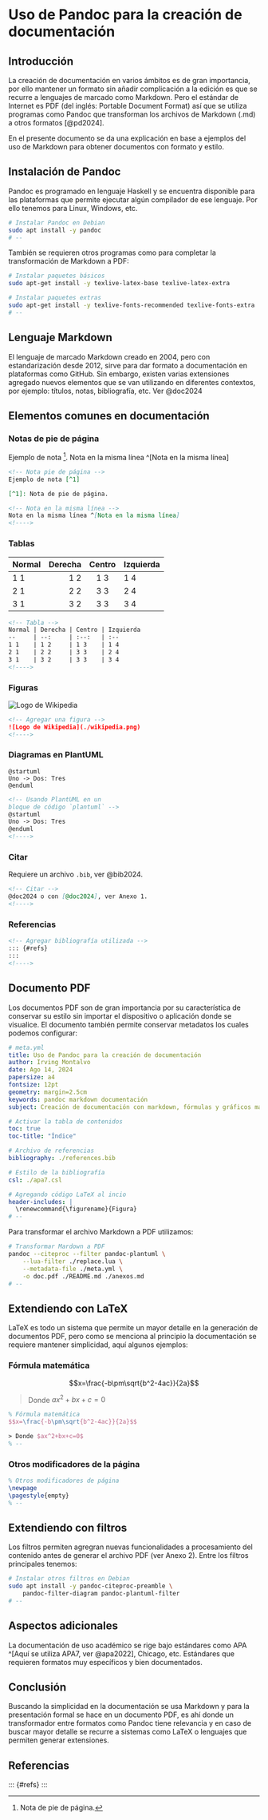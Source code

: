 # Uso de Pandoc para la creación de documentación

## Introducción

La creación de documentación en varios ámbitos es de gran importancia, por ello mantener un formato sin añadir complicación a la edición es que se recurre a lenguajes de marcado como Markdown. Pero el estándar de Internet es PDF (del inglés: Portable Document Format) así que se utiliza programas como Pandoc que transforman los archivos de Markdown (.md) a otros formatos [@pd2024].

En el presente documento se da una explicación en base a ejemplos del uso de Markdown para obtener documentos con formato y estilo.

## Instalación de Pandoc

Pandoc es programado en lenguaje Haskell y se encuentra disponible para las plataformas que permite ejecutar algún compilador de ese lenguaje. Por ello tenemos para Linux, Windows, etc.

```bash
# Instalar Pandoc en Debian
sudo apt install -y pandoc
# --
```

También se requieren otros programas como para completar la transformación de Markdown a PDF:

```bash
# Instalar paquetes básicos
sudo apt-get install -y texlive-latex-base texlive-latex-extra

# Instalar paquetes extras
sudo apt-get install -y texlive-fonts-recommended texlive-fonts-extra
# --
```

## Lenguaje Markdown

El lenguaje de marcado Markdown creado en 2004, pero con estandarización desde 2012, sirve para dar formato a documentación en plataformas como GitHub. Sin embargo, existen varias extensiones agregado nuevos elementos que se van utilizando en diferentes contextos, por ejemplo: títulos, notas, bibliografía, etc. Ver @doc2024

## Elementos comunes en documentación

### Notas de pie de página

Ejemplo de nota [^1].
Nota en la misma línea ^[Nota en la misma línea]

[^1]: Nota de pie de página.

```md
<!-- Nota pie de página -->
Ejemplo de nota [^1]

[^1]: Nota de pie de página.

<!-- Nota en la misma línea -->
Nota en la misma línea ^[Nota en la misma línea]
<!---->
```

### Tablas

Normal | Derecha | Centro | Izquierda
--     | --:     | :--:   | :--
1 1    | 1 2     | 1 3    | 1 4
2 1    | 2 2     | 3 3    | 2 4
3 1    | 3 2     | 3 3    | 3 4

```md
<!-- Tabla -->
Normal | Derecha | Centro | Izquierda
--     | --:     | :--:   | :--
1 1    | 1 2     | 1 3    | 1 4
2 1    | 2 2     | 3 3    | 2 4
3 1    | 3 2     | 3 3    | 3 4
<!---->
```

### Figuras

![Logo de Wikipedia](./article/images/wikipedia.png)

```md
<!-- Agregar una figura -->
![Logo de Wikipedia](./wikipedia.png)
<!---->
```

### Diagramas en PlantUML

```plantuml
@startuml
Uno -> Dos: Tres
@enduml
```

```md
<!-- Usando PlantUML en un
bloque de código `plantuml` -->
@startuml
Uno -> Dos: Tres
@enduml
<!---->
```

### Citar

Requiere un archivo `.bib`, ver @bib2024.

```md
<!-- Citar -->
@doc2024 o con [@doc2024], ver Anexo 1.
<!---->
```

### Referencias

```md
<!-- Agregar bibliografía utilizada -->
::: {#refs}
:::
<!---->
```

## Documento PDF

Los documentos PDF son de gran importancia por su característica de conservar su estilo sin importar el dispositivo o aplicación donde se visualice. El documento también permite conservar metadatos los cuales podemos configurar:

```yml
# meta.yml
title: Uso de Pandoc para la creación de documentación
author: Irving Montalvo
date: Ago 14, 2024
papersize: a4
fontsize: 12pt
geometry: margin=2.5cm
keywords: pandoc markdown documentación
subject: Creación de documentación con markdown, fórmulas y gráficos matemáticos

# Activar la tabla de contenidos
toc: true
toc-title: "Índice"

# Archivo de referencias
bibliography: ./references.bib

# Estilo de la bibliografía
csl: ./apa7.csl

# Agregando código LaTeX al incio
header-includes: |
  \renewcommand{\figurename}{Figura}
# --
```

Para transformar el archivo Markdown a PDF utilizamos:

```bash
# Transformar Mardown a PDF
pandoc --citeproc --filter pandoc-plantuml \
    --lua-filter ./replace.lua \
    --metadata-file ./meta.yml \
    -o doc.pdf ./README.md ./anexos.md
# --
```

## Extendiendo con LaTeX

LaTeX es todo un sistema que permite un mayor detalle en la generación de documentos PDF, pero como se menciona al principio la documentación se requiere mantener simplicidad, aquí algunos ejemplos:

### Fórmula matemática

$$x=\frac{-b\pm\sqrt{b^2-4ac}}{2a}$$

> Donde $ax^2+bx+c=0$

```tex
% Fórmula matemática
$$x=\frac{-b\pm\sqrt{b^2-4ac}}{2a}$$

> Donde $ax^2+bx+c=0$
% --
```

### Otros modificadores de la página

```tex
% Otros modificadores de página
\newpage
\pagestyle{empty}
% --
```

## Extendiendo con filtros

Los filtros permiten agregran nuevas funcionalidades a procesamiento del contenido antes de generar el archivo PDF (ver Anexo 2). Entre los filtros principales tenemos:

```bash
# Instalar otros filtros en Debian
sudo apt install -y pandoc-citeproc-preamble \
    pandoc-filter-diagram pandoc-plantuml-filter
# --
```

## Aspectos adicionales

La documentación de uso académico se rige bajo estándares como APA ^[Aquí se utiliza APA7, ver @apa2022], Chicago, etc. Estándares que requieren formatos muy específicos y bien documentados.

## Conclusión

Buscando la simplicidad en la documentación se usa Markdown y para la presentación formal se hace en un documento PDF, es ahí donde un transformador entre formatos como Pandoc tiene relevancia y en caso de buscar mayor detalle se recurre a sistemas como LaTeX o lenguajes que permiten generar extensiones.

## Referencias

::: {#refs}
:::
